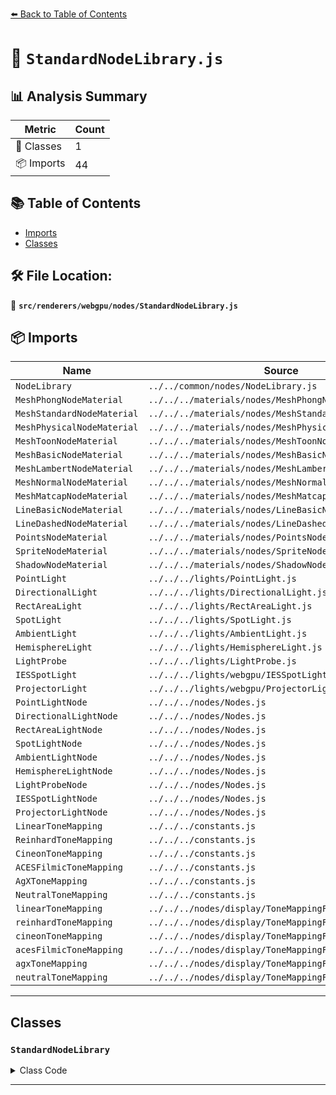[⬅️ Back to Table of Contents](../../../../index.md)

# 📄 `StandardNodeLibrary.js`

## 📊 Analysis Summary

| Metric | Count |
|--------|-------|
| 🧱 Classes | 1 |
| 📦 Imports | 44 |

## 📚 Table of Contents

- [Imports](#imports)
- [Classes](#classes)

## 🛠️ File Location:
📂 **`src/renderers/webgpu/nodes/StandardNodeLibrary.js`**

## 📦 Imports

| Name | Source |
|------|--------|
| `NodeLibrary` | `../../common/nodes/NodeLibrary.js` |
| `MeshPhongNodeMaterial` | `../../../materials/nodes/MeshPhongNodeMaterial.js` |
| `MeshStandardNodeMaterial` | `../../../materials/nodes/MeshStandardNodeMaterial.js` |
| `MeshPhysicalNodeMaterial` | `../../../materials/nodes/MeshPhysicalNodeMaterial.js` |
| `MeshToonNodeMaterial` | `../../../materials/nodes/MeshToonNodeMaterial.js` |
| `MeshBasicNodeMaterial` | `../../../materials/nodes/MeshBasicNodeMaterial.js` |
| `MeshLambertNodeMaterial` | `../../../materials/nodes/MeshLambertNodeMaterial.js` |
| `MeshNormalNodeMaterial` | `../../../materials/nodes/MeshNormalNodeMaterial.js` |
| `MeshMatcapNodeMaterial` | `../../../materials/nodes/MeshMatcapNodeMaterial.js` |
| `LineBasicNodeMaterial` | `../../../materials/nodes/LineBasicNodeMaterial.js` |
| `LineDashedNodeMaterial` | `../../../materials/nodes/LineDashedNodeMaterial.js` |
| `PointsNodeMaterial` | `../../../materials/nodes/PointsNodeMaterial.js` |
| `SpriteNodeMaterial` | `../../../materials/nodes/SpriteNodeMaterial.js` |
| `ShadowNodeMaterial` | `../../../materials/nodes/ShadowNodeMaterial.js` |
| `PointLight` | `../../../lights/PointLight.js` |
| `DirectionalLight` | `../../../lights/DirectionalLight.js` |
| `RectAreaLight` | `../../../lights/RectAreaLight.js` |
| `SpotLight` | `../../../lights/SpotLight.js` |
| `AmbientLight` | `../../../lights/AmbientLight.js` |
| `HemisphereLight` | `../../../lights/HemisphereLight.js` |
| `LightProbe` | `../../../lights/LightProbe.js` |
| `IESSpotLight` | `../../../lights/webgpu/IESSpotLight.js` |
| `ProjectorLight` | `../../../lights/webgpu/ProjectorLight.js` |
| `PointLightNode` | `../../../nodes/Nodes.js` |
| `DirectionalLightNode` | `../../../nodes/Nodes.js` |
| `RectAreaLightNode` | `../../../nodes/Nodes.js` |
| `SpotLightNode` | `../../../nodes/Nodes.js` |
| `AmbientLightNode` | `../../../nodes/Nodes.js` |
| `HemisphereLightNode` | `../../../nodes/Nodes.js` |
| `LightProbeNode` | `../../../nodes/Nodes.js` |
| `IESSpotLightNode` | `../../../nodes/Nodes.js` |
| `ProjectorLightNode` | `../../../nodes/Nodes.js` |
| `LinearToneMapping` | `../../../constants.js` |
| `ReinhardToneMapping` | `../../../constants.js` |
| `CineonToneMapping` | `../../../constants.js` |
| `ACESFilmicToneMapping` | `../../../constants.js` |
| `AgXToneMapping` | `../../../constants.js` |
| `NeutralToneMapping` | `../../../constants.js` |
| `linearToneMapping` | `../../../nodes/display/ToneMappingFunctions.js` |
| `reinhardToneMapping` | `../../../nodes/display/ToneMappingFunctions.js` |
| `cineonToneMapping` | `../../../nodes/display/ToneMappingFunctions.js` |
| `acesFilmicToneMapping` | `../../../nodes/display/ToneMappingFunctions.js` |
| `agxToneMapping` | `../../../nodes/display/ToneMappingFunctions.js` |
| `neutralToneMapping` | `../../../nodes/display/ToneMappingFunctions.js` |


---

## Classes

### `StandardNodeLibrary`

<details><summary>Class Code</summary>

```ts
class StandardNodeLibrary extends NodeLibrary {

	/**
	 * Constructs a new standard node library.
	 */
	constructor() {

		super();

		this.addMaterial( MeshPhongNodeMaterial, 'MeshPhongMaterial' );
		this.addMaterial( MeshStandardNodeMaterial, 'MeshStandardMaterial' );
		this.addMaterial( MeshPhysicalNodeMaterial, 'MeshPhysicalMaterial' );
		this.addMaterial( MeshToonNodeMaterial, 'MeshToonMaterial' );
		this.addMaterial( MeshBasicNodeMaterial, 'MeshBasicMaterial' );
		this.addMaterial( MeshLambertNodeMaterial, 'MeshLambertMaterial' );
		this.addMaterial( MeshNormalNodeMaterial, 'MeshNormalMaterial' );
		this.addMaterial( MeshMatcapNodeMaterial, 'MeshMatcapMaterial' );
		this.addMaterial( LineBasicNodeMaterial, 'LineBasicMaterial' );
		this.addMaterial( LineDashedNodeMaterial, 'LineDashedMaterial' );
		this.addMaterial( PointsNodeMaterial, 'PointsMaterial' );
		this.addMaterial( SpriteNodeMaterial, 'SpriteMaterial' );
		this.addMaterial( ShadowNodeMaterial, 'ShadowMaterial' );

		this.addLight( PointLightNode, PointLight );
		this.addLight( DirectionalLightNode, DirectionalLight );
		this.addLight( RectAreaLightNode, RectAreaLight );
		this.addLight( SpotLightNode, SpotLight );
		this.addLight( AmbientLightNode, AmbientLight );
		this.addLight( HemisphereLightNode, HemisphereLight );
		this.addLight( LightProbeNode, LightProbe );
		this.addLight( IESSpotLightNode, IESSpotLight );
		this.addLight( ProjectorLightNode, ProjectorLight );

		this.addToneMapping( linearToneMapping, LinearToneMapping );
		this.addToneMapping( reinhardToneMapping, ReinhardToneMapping );
		this.addToneMapping( cineonToneMapping, CineonToneMapping );
		this.addToneMapping( acesFilmicToneMapping, ACESFilmicToneMapping );
		this.addToneMapping( agxToneMapping, AgXToneMapping );
		this.addToneMapping( neutralToneMapping, NeutralToneMapping );

	}

}
```
</details>


---